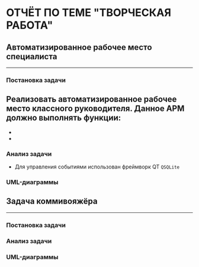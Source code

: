 # ОТЧЁТ ПО ТЕМЕ "ТВОРЧЕСКАЯ РАБОТА"
## Автоматизированное рабочее место специалиста
---
### Постановка задачи
Реализовать автоматизированное рабочее место классного руководителя.
Данное АРМ должно выполнять функции:
-
-
-


### Анализ задачи
- Для управления событиями использован фреймворк QT
 ```QSQLite``` 


### UML-диаграммы

## Задача коммивояжёра
---
### Постановка задачи
### Aнализ задачи
### UML-диаграммы
